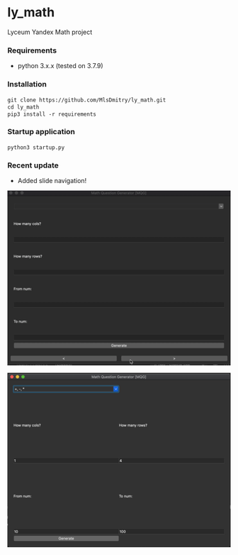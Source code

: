 # ly_math
Lyceum Yandex Math project
### Requirements

* python 3.x.x (tested on 3.7.9)

### Installation
```
git clone https://github.com/MlsDmitry/ly_math.git
cd ly_math
pip3 install -r requirements
```
### Startup application
```
python3 startup.py
```

### Recent update
* Added slide navigation!

![](/git_resources/slide_navigation.gif)

![](/git_resources/main_window.png?raw=true)
